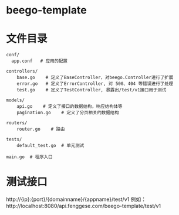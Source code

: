 # beego-template

# 文件目录
```
conf/
  app.conf   # 应用的配置

controllers/
    base.go    # 定义了BaseController，对beego.Controller进行了扩展
    error.go   # 定义了ErrorController, 对 500、404 等错误进行了处理
    test.go    # 定义了TestController, 暴露出/test/v1接口用于测试

models/
    api.go    # 定义了接口的数据结构，响应结构体等
    pagination.go    # 定义了分页相关的数据结构

routers/
    router.go    # 路由

tests/
    default_test.go  # 单元测试

main.go  # 程序入口
```


# 测试接口
http://{ip}:{port}/{domainname}/{appname}/test/v1
例如：http://localhost:8080/api.fenggese.com/beego-template/test/v1
